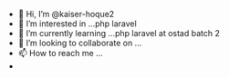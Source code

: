 - 👋 Hi, I’m @kaiser-hoque2
- 👀 I’m interested in ...php laravel
- 🌱 I’m currently learning ...php laravel at ostad batch 2
- 💞️ I’m looking to collaborate on ... 
- 📫 How to reach me ...
- 

<!---
kaiser-hoque2/kaiser-hoque2 is a ✨ special ✨ repository because its `README.md` (this file) appears on your GitHub profile.
You can click the Preview link to take a look at your changes.
--->
